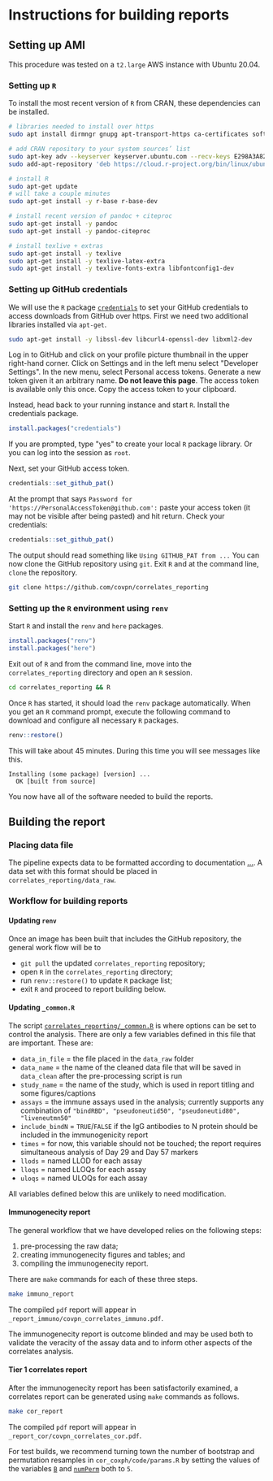 # Instructions for building reports

## Setting up AMI

This procedure was tested on a `t2.large` AWS instance with Ubuntu 20.04.

### Setting up `R`

To install the most recent version of `R` from CRAN, these dependencies can be installed. 

```bash
# libraries needed to install over https
sudo apt install dirmngr gnupg apt-transport-https ca-certificates software-properties-common

# add CRAN repository to your system sources’ list
sudo apt-key adv --keyserver keyserver.ubuntu.com --recv-keys E298A3A825C0D65DFD57CBB651716619E084DAB9
sudo add-apt-repository 'deb https://cloud.r-project.org/bin/linux/ubuntu focal-cran40/'

# install R
sudo apt-get update 
# will take a couple minutes
sudo apt-get install -y r-base r-base-dev 

# install recent version of pandoc + citeproc
sudo apt-get install -y pandoc
sudo apt-get install -y pandoc-citeproc

# install texlive + extras
sudo apt-get install -y texlive
sudo apt-get install -y texlive-latex-extra
sudo apt-get install -y texlive-fonts-extra libfontconfig1-dev
```

### Setting up GitHub credentials

We will use the `R` package [`credentials`](https://github.com/r-lib/credentials) to set your GitHub credentials to access downloads from GitHub over https. First we need two additional libraries installed via `apt-get`.

```bash
sudo apt-get install -y libssl-dev libcurl4-openssl-dev libxml2-dev
```

Log in to GitHub and click on your profile picture thumbnail in the upper right-hand corner. Click on Settings and in the left menu select "Developer Settings". In the new menu, select Personal access tokens. Generate a new token given it an arbitrary name. __Do not leave this page__. The access token is available only this once. Copy the access token to your clipboard.

Instead, head back to your running instance and start `R`. Install the credentials package.

```r
install.packages("credentials")
```

If you are prompted, type "yes" to create your local `R` package library. Or you can log into the session as `root`. 

Next, set your GitHub access token.

```r
credentials::set_github_pat()
```

At the prompt that says `Password for 'https://PersonalAccessToken@github.com':` paste your access token (it may not be visible after being pasted) and hit return. Check your credentials: 

```r
credentials::set_github_pat()
```

The output should read something like `Using GITHUB_PAT from ...` You can now clone the GitHub repository using `git`. Exit `R` and at the command line, `clone` the repository.

```bash 
git clone https://github.com/covpn/correlates_reporting
```

### Setting up the `R` environment using `renv`

Start `R` and install the `renv` and `here` packages.

```r
install.packages("renv")
install.packages("here")
```

Exit out of `R` and from the command line, move into the `correlates_reporting` directory and open an `R` session.

```bash
cd correlates_reporting && R
```

Once `R` has started, it should load the `renv` package automatically. When you get an `R` command prompt, execute the following command to download and configure all necessary `R` packages.

```R
renv::restore()
```

This will take about 45 minutes. During this time you will see messages like this.

````
Installing (some package) [version] ...
  OK [built from source]
````

You now have all of the software needed to build the reports.


## Building the report

### Placing data file

The pipeline expects data to be formatted according to documentation [...](https://github.com/covpn/correlates_reporting/). A data set with this format should be placed in `correlates_reporting/data_raw`.

### Workflow for building reports

#### Updating `renv`

Once an image has been built that includes the GitHub repository, the general work flow will be to
- `git pull` the updated `correlates_reporting` repository;
- open `R` in the `correlates_reporting` directory;
- run `renv::restore()` to update `R` package list;
- exit `R` and proceed to report building below.


#### Updating `_common.R`

The script [`correlates_reporting/_common.R`](https://github.com/CoVPN/correlates_reporting/blob/master/_common.R) is where options can be set to control the analysis. There are only a few variables defined in this file that are important. These are:

- `data_in_file` = the file placed in the `data_raw` folder
- `data_name` = the name of the cleaned data file that will be saved in `data_clean` after the pre-processing script is run
- `study_name` = the name of the study, which is used in report titling and some figures/captions
- `assays` = the immune assays used in the analysis; currently supports any combination of `"bindRBD", "pseudoneutid50", "pseudoneutid80", "liveneutmn50"`
- `include_bindN` = `TRUE`/`FALSE` if the IgG antibodies to N protein should be included in the immunogenicity report
- `times` = for now, this variable should not be touched; the report requires simultaneous analysis of Day 29 and Day 57 markers
- `llods` = named LLOD for each assay
- `lloqs` = named LLOQs for each assay
- `uloqs` = named ULOQs for each assay

All variables defined below this are unlikely to need modification.

#### Immunogenecity report

The general workflow that we have developed relies on the following steps:
1. pre-processing the raw data;
2. creating immunogenecity figures and tables; and
3. compiling the immunogenecity report.

There are `make` commands for each of these three steps.

```bash
make immuno_report
```

The compiled `pdf` report will appear in `_report_immuno/covpn_correlates_immuno.pdf`.

The immunogenecity report is outcome blinded and may be used both to validate the veracity of the assay data and to inform other aspects of the correlates analysis. 

#### Tier 1 correlates report

After the immunogenecity report has been satisfactorily examined, a correlates report can be generated using `make` commands as follows.

```bash
make cor_report
```

The compiled `pdf` report will appear in `_report_cor/covpn_correlates_cor.pdf`.

For test builds, we recommend turning town the number of bootstrap and permutation resamples in `cor_coxph/code/params.R` by setting the values of the variables [`B`](https://github.com/CoVPN/correlates_reporting/blob/fb1e0c976e6ffb8ed939325dbd20a6c59f44f82b/cor_coxph/code/params.R#L2) and [`numPerm`](https://github.com/CoVPN/correlates_reporting/blob/fb1e0c976e6ffb8ed939325dbd20a6c59f44f82b/cor_coxph/code/params.R#L3) both to `5`.